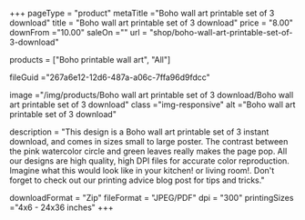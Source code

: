 +++
pageType = "product"
metaTitle ="Boho wall art printable set of 3 download"
title = "Boho wall art printable set of 3 download"
price = "8.00"
downFrom ="10.00"
saleOn =""
url = "shop/boho-wall-art-printable-set-of-3-download"

products = ["Boho printable wall art", "All"]

fileGuid ="267a6e12-12d6-487a-a06c-7ffa96d9fdcc"

image ="/img/products/Boho wall art printable set of 3 download/Boho wall art printable set of 3 download"
class ="img-responsive"
alt ="Boho wall art printable set of 3 download"

description = "This design is a Boho wall art printable set of 3 instant download, and comes in sizes small to large poster. The contrast between the pink watercolor circle and green leaves really makes the page pop. All our designs are high quality, high DPI files for accurate color reproduction. Imagine what this would look like in your kitchen! or living room!. Don't forget to check out our printing advice blog post for tips and tricks."

downloadFormat = "Zip"
fileFormat = "JPEG/PDF"
dpi = "300"
printingSizes ="4x6 - 24x36 inches"
+++